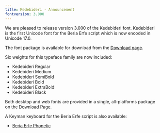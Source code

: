 ```yaml
---
title: Kedebideri - Announcement
fontversion: 3.000
---
```


We are pleased to release version 3.000 of the Kedebideri font. Kedebideri is the first Unicode font for the Beria Erfe script which is now encoded in Unicode 17.0.

The font package is available for download from the [Download page](https://software.sil.org/kedebideri/download/).

Six weights for this typeface family are now included:

* Kedebideri Regular
* Kedebideri Medium
* Kedebideri SemiBold
* Kedebideri Bold
* Kedebideri ExtraBold
* Kedebideri Black

Both desktop and web fonts are provided in a single, all-platforms package on the [Download Page](https://software.sil.org/kedebideri/download).

A Keyman keyboard for the Beria Erfe script is also available:

- [Beria Erfe Phonetic](https://keyman.com/keyboards/beria_erfe_phonetic)

